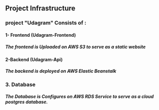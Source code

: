 ## Project Infrastructure

### project "Udagram" Consists of :
#### 1- Frontend (Udagram-Frontend)
##### The frontend is Uploaded on AWS S3 to serve as a static website

#### 2-Backend (Udagram-Api)
##### The backend is deployed on AWS Elastic Beanstalk  

### 3. Database
##### The Database is Configures on AWS RDS Service to serve as a cloud postgres database.



